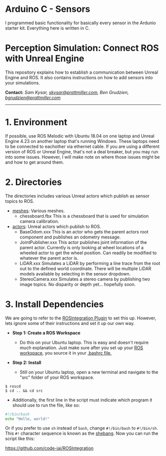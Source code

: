# Arduino C - Sensors
I programmed basic functionality for basically every sensor in the Ardunio starter kit. Everything here is written in C.

# Perception Simulation: Connect ROS with Unreal Engine 

This repository explains how to establish a communication between Unreal Engine and ROS. It also contains instructions on how to add sensors into your simulations.

**Contact:** *Sam Kysar, skysar@prattmiller.com,* *Ben Grudzien, bgrudzien@prattmiller.com*

---

# 1. Environment

If possible, use ROS Melodic with Ubuntu 18.04 on one laptop and Unreal Engine 4.23 on another laptop that's running Windows. These laptops need to be connected to eachother via ethernet cable. If you are using a different version of ROS or Unreal Engine, that's not a deal breaker, but you may run into some issues. However, I will make note on where those issues might be and how to get around them.

# 2. Directories

The directories includes various Unreal actors which publish as sensor topics to ROS.

+ [meshes](./meshes/.): Various meshes.
    - chessboard.fbx This is a chessboard that is used for simulation camera calibration.
+ [actors](./actors/.): Unreal actors which publish to ROS.
    - BaseOdom.xxx This is an actor who gets the parent actors root component and publishes an odometry message.
    - JointPublisher.xxx This actor publishes joint information of the parent actor. Currently is only looking at wheel locations of a wheeled actor to get the wheel position. Can readily be modified to whatever the parent actor is.
    - LiDAR.xxx Simulates a LiDAR by performing a line trace from the root out to the defined world coordinate. There will be multiple LiDAR models available by selecting in the sensor dropdown.
    - StereoCamera.xxx Simulates a stereo camera by publishing two image topics. No disparity or depth yet... hopefully soon.

# 3. Install Dependencies

We are going to refer to the [ROSIntegration Plugin](https://github.com/code-iai/ROSIntegration) to set this up. However, lets ignore some of their instructions and set it up our own way.

+ **Step 1: Create a ROS Workspace**
    - Do this on your Ubuntu laptop. This is easy and doesn't require much explanation. Just make sure after you set up your [ROS workspace](http://wiki.ros.org/catkin/Tutorials/create_a_workspace), you source it in your [.bashrc file.](http://wiki.ros.org/ROS/Tutorials/InstallingandConfiguringROSEnvironment) 
    
+ **Step 2: Install**
    - Still on your Ubuntu laptop, open a new terminal and navigate to the "src" folder of your ROS workspace.
```
$ roscd
$ cd .. && cd src
```
  
   - Additionally, the first line in the script must indicate which program it should use to run the file, like so:

```bash
#!/bin/bash
echo "Hello, world!"
```

Or if you prefer to use `sh` instead of `bash`, change `#!/bin/bash` to `#!/bin/sh`. This `#!` character sequence is known as the [shebang](http://en.wikipedia.org/wiki/Shebang_%28Unix%29). Now you can run the script like this:    

https://github.com/code-iai/ROSIntegration


